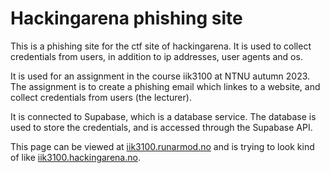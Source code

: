 # Hackingarena phishing site

This is a phishing site for the ctf site of hackingarena. It is used to collect credentials from users, in addition to ip addresses, user agents and os.

It is used for an assignment in the course iik3100 at NTNU autumn 2023. The assignment is to create a phishing email which linkes to a website, and collect credentials from users (the lecturer).

It is connected to Supabase, which is a database service. The database is used to store the credentials, and is accessed through the Supabase API.

This page can be viewed at [iik3100.runarmod.no](https://iik3100.runarmod.no) and is trying to look kind of like [iik3100.hackingarena.no](https://iik3100.hackingarena.no).
